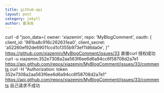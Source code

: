 ```yaml
---
title: github-api
layout: post
category: jekyll
author: 夏泽民
---
```

<!-- more -->
curl -d "json_data={
    owner: 'xiazemin',
    repo: 'MyBlogComment',
    oauth: {
        client_id: '981ba8c916c262631ea0',
        client_secret: 'a52260ef92de69011ccd1cf355b973ef11d6da0e',
}"  https://github.com/xiazemin/MyBlogComment/issues/33 
直接curl 授权成功
curl -u xiazemin:352e7308a2aa563f6ee6d6a94cc6f58708d2a7e1  https://api.github.com/repos/xiazemin/MyBlogComment/issues/33/comments
curl -H "Authorization: token 352e7308a2aa563f6ee6d6a94cc6f58708d2a7e1"  https://api.github.com/repos/xiazemin/MyBlogComment/issues/33/comments
自己请求不成功
<script type="text/javascript">
 $.ajax({
        type: "GET",
        url:"https://api.github.com/repos/xiazemin/MyBlogComment/issues/33/comments",
        dataType: 'json',
        async: false,
        success: function(json) {
           console.log(json);
           console.log(json[json.length-1].body);

			if(json.length>0){
			   json[json.length-1].body+=1;

			   $.ajax({
					type: "post",
					url:"https://api.github.com/repos/xiazemin/MyBlogComment/issues/33/comments",
					dataType: 'json',
					async: false,
					beforeSend: function(request) {
            request.setRequestHeader(
            	"Authorization","token 352e7308a2aa563f6ee6d6a94cc6f58708d2a7e1");},
//"Authorization","Basic " + btoa("xiazemin:xxx"));},
					//headers: {
               // "Authorization": "Basic " + btoa("xiazemin :352e7308a2aa563f6ee6d6a94cc6f58708d2a7e1")
           // },
					data:{"body": "Me too"},
					success: function(json) {
					console.log(json);
					console.log(json[json.length-1].body);
                   },
                   error: function () {
                }
				});
			}


        }
    });

 </script>